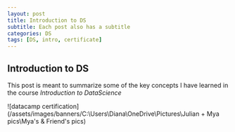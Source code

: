 ```yaml
---
layout: post
title: Introduction to DS
subtitle: Each post also has a subtitle
categories: DS
tags: [DS, intro, certificate]
---
```


## Introduction to DS

This post is meant to summarize some of the key concepts I have learned in the course *Introduction to DataScience*


![datacamp certification](/assets/images/banners/C:\Users\Diana\OneDrive\Pictures\Julian + Mya pics\Mya's & Friend's pics)

